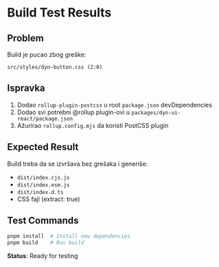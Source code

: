 # Build Test Results

## Problem

Build je pucao zbog greške:

```RollupError: Unexpected token (Note that you need plugins to import files that are not JavaScript)
src/styles/dyn-button.css (2:0)
```

## Ispravka

1. Dodao `rollup-plugin-postcss` u root `package.json` devDependencies
2. Dodao svi potrebni @rollup plugin-ovi u `packages/dyn-ui-react/package.json`
3. Ažurirao `rollup.config.mjs` da koristi PostCSS plugin

## Expected Result

Build treba da se izvršava bez grešaka i generiše:

- `dist/index.cjs.js`
- `dist/index.esm.js`
- `dist/index.d.ts`
- CSS fajl (extract: true)

## Test Commands

```bash
pnpm install  # Install new dependencies
pnpm build    # Run build
```

**Status**: Ready for testing
